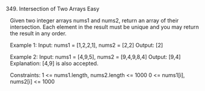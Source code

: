 349. Intersection of Two Arrays
Easy

Given two integer arrays nums1 and nums2, return an array of their intersection. Each element in the result must be unique and you may return the result in any order.

Example 1:
Input: nums1 = [1,2,2,1], nums2 = [2,2]
Output: [2]

Example 2:
Input: nums1 = [4,9,5], nums2 = [9,4,9,8,4]
Output: [9,4]
Explanation: [4,9] is also accepted.
 
Constraints:
1 <= nums1.length, nums2.length <= 1000
0 <= nums1[i], nums2[i] <= 1000

